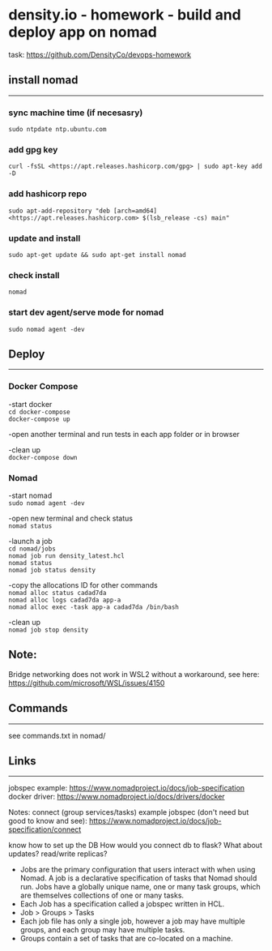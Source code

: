 # density.io - homework - build and deploy app on nomad

task: <https://github.com/DensityCo/devops-homework>

## install nomad

---

### sync machine time (if necesasry)

`sudo ntpdate ntp.ubuntu.com`  

### add gpg key

`curl -fsSL <https://apt.releases.hashicorp.com/gpg> | sudo apt-key add -D`  

### add hashicorp repo

`sudo apt-add-repository "deb [arch=amd64] <https://apt.releases.hashicorp.com> $(lsb_release -cs) main"`  

### update and install

`sudo apt-get update && sudo apt-get install nomad`  

### check install

`nomad`  

### start dev agent/serve mode for nomad

`sudo nomad agent -dev`

## Deploy

---
### Docker Compose  
-start docker  
`cd docker-compose`  
`docker-compose up`  

-open another terminal and run tests in each app folder or in browser  

-clean up  
`docker-compose down`  

### Nomad  
-start nomad  
`sudo nomad agent -dev`  

-open new terminal and check status  
`nomad status`  

-launch a job  
`cd nomad/jobs`  
`nomad job run density_latest.hcl`  
`nomad status`  
`nomad job status density`  

-copy the allocations ID for other commands  
`nomad alloc status cadad7da`  
`nomad alloc logs cadad7da app-a`  
`nomad alloc exec -task app-a cadad7da /bin/bash`  

-clean up  
`nomad job stop density`  

## Note:
Bridge networking does not work in WSL2 without a workaround, see here:
https://github.com/microsoft/WSL/issues/4150


## Commands

---
see commands.txt in nomad/

## Links

---
jobspec example: <https://www.nomadproject.io/docs/job-specification>
docker driver: <https://www.nomadproject.io/docs/drivers/docker>

Notes:
connect (group services/tasks) example jobspec (don't need but good to know and see): <https://www.nomadproject.io/docs/job-specification/connect>

know how to set up the DB
How would you connect db to flask?
What about updates? read/write replicas?

* Jobs are the primary configuration that users interact with when using Nomad. A job is a declarative specification of tasks that Nomad should run. Jobs have a globally unique name, one or many task groups, which are themselves collections of one or many tasks.
* Each Job has a specification called a jobspec written in HCL.
* Job > Groups > Tasks
* Each job file has only a single job, however a job may have multiple groups, and each group may have multiple tasks.
* Groups contain a set of tasks that are co-located on a machine.
